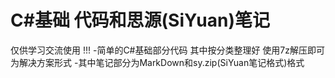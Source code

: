 # C#基础 代码和思源(SiYuan)笔记
仅供学习交流使用 !!!
-简单的C#基础部分代码 其中按分类整理好 使用7z解压即可 为解决方案形式
-其中笔记部分为MarkDown和sy.zip(SiYuan笔记格式)格式
